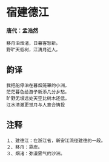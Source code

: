 # 宿建德江

**唐代：孟浩然**

    移舟泊烟渚，日暮客愁新。
    野旷天低树，江清月近人。

韵译
--
    我把船停泊在暮烟笼罩的小洲，
    茫茫暮色给游子新添几分乡愁。
    旷野无垠远处天空比树木还低，
    江水清澈更觉月与人意合情投

注释
--
    １、建德江：在浙江省，新安江流径建德的一段。
    ２、移舟：靠岸。
    ３、烟渚：弥漫雾气的沙洲。
